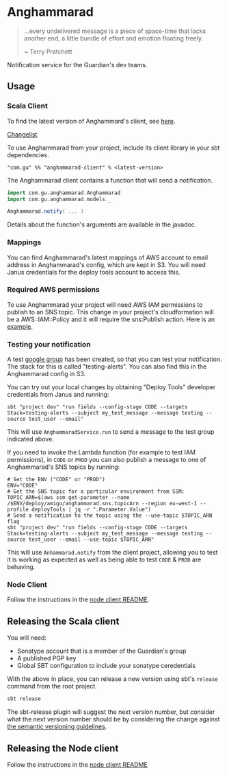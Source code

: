 Anghammarad
===========

> …every undelivered message is a piece of space-time that lacks
> another end, a little bundle of effort and emotion floating freely.
> 
> ~ Terry Pratchett

Notification service for the Guardian's dev teams.

## Usage

### Scala Client

To find the latest version of Anghammard's client, see [here](https://github.com/guardian/anghammarad/releases).

[Changelist](CHANGES.md)

To use Anghammarad from your project, include its client library in
your sbt dependencies.

```
"com.gu" %% "anghammarad-client" % <latest-version>
```

The Anghammarad client contains a function that will send a notification.

```scala
import com.gu.anghammarad.Anghammarad
import com.gu.anghammarad.models._

Anghammarad.notify( ... )
```

Details about the function's arguments are available in the javadoc.

### Mappings

You can find Anghammarad's latest mappings of AWS account to email address in Anghammarad's config, which are kept in S3. You will need Janus credentials for the deploy tools account to access this.

### Required AWS permissions 

To use Anghammarad your project will need AWS IAM permissions to publish to an SNS topic. This change in your project's cloudformation will be a AWS::IAM::Policy
and it will require the sns:Publish action. Here is an [example](https://github.com/guardian/security-hq/blob/f2486009cd115eb6b8af8bae42fd8421e03a4e6c/cloudformation/watched-account.template.yaml#L194).

### Testing your notification

A test [google group](https://groups.google.com/a/guardian.co.uk/g/anghammarad.test.alerts) has been created, so that you can test your notification. The stack for this is called "testing-alerts". You can also find this in the Anghammarad config in S3.

You can try out your local changes by obtaining "Deploy Tools" developer credentials from Janus and running:

```shell
sbt "project dev" "run fields --config-stage CODE --targets Stack=testing-alerts --subject my_test_message --message testing --source test_user --email"
```

This will use `AnghammaradService.run` to send a message to the test group indicated above.

If you need to invoke the Lambda function (for example to test IAM permissions), in `CODE` or `PROD` you can also publish a message to one of Anghammarad's SNS topics by running:

```shell
# Set the ENV ("CODE" or "PROD")
ENV="CODE"
# Get the SNS topic for a particular environment from SSM: 
TOPIC_ARN=$(aws ssm get-parameter --name /$ENV/deploy/amigo/anghammarad.sns.topicArn --region eu-west-1 --profile deployTools | jq -r ".Parameter.Value")
# Send a notification to the topic using the --use-topic $TOPIC_ARN flag
sbt "project dev" "run fields --config-stage CODE --targets Stack=testing-alerts --subject my_test_message --message testing --source test_user --email --use-topic $TOPIC_ARN"
```

This will use `Anhammarad.notify` from the client project, allowing you to test it is working as expected as well as being able to test `CODE` & `PROD` are behaving.

### Node Client

Follow the instructions in the [node client README](./anghammarad-client-node/README.md).

## Releasing the Scala client

You will need:

* Sonatype account that is a member of the Guardian's group
* A published PGP key
* Global SBT configuration to include your sonatype ceredentials

With the above in place, you can release a new version using sbt's
`release` command from the root project.

```bash
sbt release
```

The sbt-release plugin will suggest the next version number, but consider
what the next version number should be by considering the change against
[the semantic versioning guidelines](https://semver.org/).

## Releasing the Node client

Follow the instructions in the [node client README](./anghammarad-client-node/README.md)
